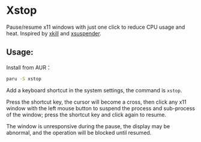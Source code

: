 # Xstop
Pause/resume x11 windows with just one click to reduce CPU usage and heat. Inspired by [xkill](https://man.archlinux.org/man/xkill.1) and [xsuspender](https://github.com/kernc/xsuspender).

## Usage:
Install from AUR：
```bash
paru -S xstop
```
Add a keyboard shortcut in the system settings, the command is `xstop`.

Press the shortcut key, the cursor will become a cross, then click any x11 window with the left mouse button to suspend the process and sub-process of the window; press the shortcut key and click again to resume. 

The window is unresponsive during the pause, the display may be abnormal, and the operation will be blocked until resumed.